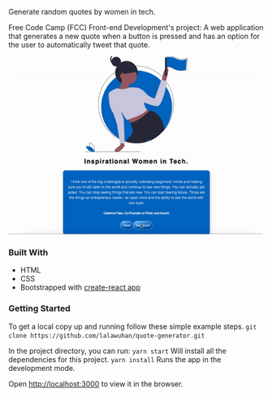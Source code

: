 Generate random quotes by women in tech.

Free Code Camp (FCC) Front-end Development's project:
A web application that generates a new quote when a button is pressed and has an option for the user to automatically tweet that quote.

<img src="https://raw.githubusercontent.com/lalawuhan/quote-generator/master/src/appreview.gif" width="500" height="350" alt="project demo gif"  />

### Built With

-   HTML
-   CSS
-   Bootstrapped with [create-react app](https://reactjs.org/docs/create-a-new-react-app.html)

### Getting Started

To get a local copy up and running follow these simple example steps.
`git clone https://github.com/lalawuhan/quote-generator.git`

In the project directory, you can run:
`yarn start`
Will install all the dependencies for this project.
`yarn install`
Runs the app in the development mode.<br />

Open [http://localhost:3000](http://localhost:3000) to view it in the browser.
